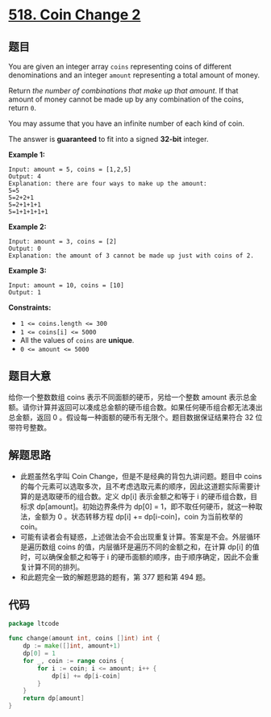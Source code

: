 # [518. Coin Change 2](https://leetcode-cn.com/problems/coin-change-2/)

## 题目

You are given an integer array `coins` representing coins of different denominations and an integer `amount` representing a total amount of money.

Return *the number of combinations that make up that amount*. If that amount of money cannot be made up by any combination of the coins, return `0`.

You may assume that you have an infinite number of each kind of coin.

The answer is **guaranteed** to fit into a signed **32-bit** integer.

**Example 1:**

```
Input: amount = 5, coins = [1,2,5]
Output: 4
Explanation: there are four ways to make up the amount:
5=5
5=2+2+1
5=2+1+1+1
5=1+1+1+1+1
```

**Example 2:**

```
Input: amount = 3, coins = [2]
Output: 0
Explanation: the amount of 3 cannot be made up just with coins of 2.
```

**Example 3:**

```
Input: amount = 10, coins = [10]
Output: 1
```

**Constraints:**

- `1 <= coins.length <= 300`
- `1 <= coins[i] <= 5000`
- All the values of `coins` are **unique**.
- `0 <= amount <= 5000`

## 题目大意

给你一个整数数组 coins 表示不同面额的硬币，另给一个整数 amount 表示总金额。请你计算并返回可以凑成总金额的硬币组合数。如果任何硬币组合都无法凑出总金额，返回 0 。假设每一种面额的硬币有无限个。题目数据保证结果符合 32 位带符号整数。

## 解题思路

- 此题虽然名字叫 Coin Change，但是不是经典的背包九讲问题。题目中 coins 的每个元素可以选取多次，且不考虑选取元素的顺序，因此这道题实际需要计算的是选取硬币的组合数。定义 dp[i] 表示金额之和等于 i 的硬币组合数，目标求 dp[amount]。初始边界条件为 dp[0] = 1，即不取任何硬币，就这一种取法，金额为 0 。状态转移方程 dp[i] += dp[i-coin]，coin 为当前枚举的 coin。
- 可能有读者会有疑惑，上述做法会不会出现重复计算。答案是不会。外层循环是遍历数组 coins 的值，内层循环是遍历不同的金额之和，在计算 dp[i] 的值时，可以确保金额之和等于 i 的硬币面额的顺序，由于顺序确定，因此不会重复计算不同的排列。
- 和此题完全一致的解题思路的题有，第 377 题和第 494 题。

## 代码

```go
package ltcode

func change(amount int, coins []int) int {
	dp := make([]int, amount+1)
	dp[0] = 1
	for _, coin := range coins {
		for i := coin; i <= amount; i++ {
			dp[i] += dp[i-coin]
		}
	}
	return dp[amount]
}
```
